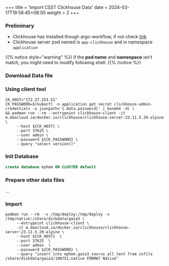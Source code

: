+++
title = 'Import CSST Clickhouse Data'
date = 2024-03-17T19:58:45+08:00
weight = 2
+++

### Preliminary
- Clickhouse has installed though argo-workflow, if not check [link](kubernetes/argo/argo-workflow/software/clickhouse/index.html)
- Clickhouse server pod named is `app-clickhouse` and in namespace `application`

{{% notice style="warning" %}}
if the **pod name** and **namespace** isn't match, you might need to modify following shell.
{{% /notice %}}

### Download Data file


### Using client tool
```shell
CK_HOST="172.27.253.51"
CK_PASSWORD=$(kubectl -n application get secret clickhouse-admin-credentials -o jsonpath='{.data.password}' | base64 -d) \
&& podman run --rm --entrypoint clickhouse-client -it m.daocloud.io/docker.io/clickhouse/clickhouse-server:23.11.5.29-alpine \
     --host ${CK_HOST} \
     --port 37625 \
     --user admin \
     --password ${CK_PASSWORD} \
     --query "select version()"
```

### Init Database
```sql
create database ephem ON CLUSTER default
```

### Prepare other data files
...

### Import
```shell
podman run --rm  -v /tmp/deploy:/tmp/deploy -v /tmp/native:/share/diskdata/gaia3 \
     --entrypoint clickhouse-client \
     -it m.daocloud.io/docker.io/clickhouse/clickhouse-server:23.11.5.29-alpine \
     --host ${CK_HOST}  \
     --port 37625  \
     --user admin  \
     --password ${CK_PASSWORD} \
     --query "insert into ephem.gaia3_source_all_test from infile /share/diskdata/gaia3/100751.native FORMAT Native" 
```
